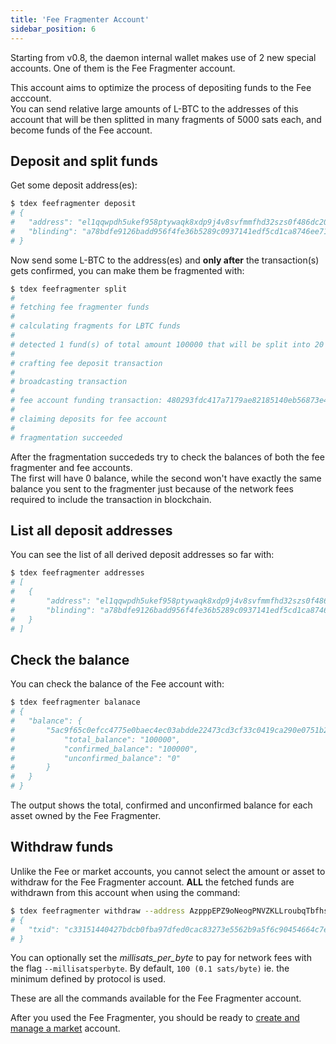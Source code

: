 ```yaml
---
title: 'Fee Fragmenter Account'
sidebar_position: 6
---
```


Starting from v0.8, the daemon internal wallet makes use of 2 new special accounts. One of them is the Fee Fragmenter account.

This account aims to optimize the process of depositing funds to the Fee acccount.  
You can send relative large amounts of L-BTC to the addresses of this account that will be then splitted in many fragments of 5000 sats each, and become funds of the Fee account.

## Deposit and split funds

Get some deposit address(es):

```bash
$ tdex feefragmenter deposit
# {
#  	"address": "el1qqwpdh5ukef958ptywaqk8xdp9j4v8svfmmfhd32szs0f486dc20wwgxf58avsn2ycrs8xa92093j9f3lq5luulgkgsqskkws8",
# 	"blinding": "a78bdfe9126badd956f4fe36b5289c0937141edf5cd1ca8746ee713ad06efa19"
# }
```

Now send some L-BTC to the address(es) and **only after** the transaction(s) gets confirmed, you can make them be fragmented with:

```bash
$ tdex feefragmenter split
#
# fetching fee fragmenter funds
#
# calculating fragments for LBTC funds
#
# detected 1 fund(s) of total amount 100000 that will be split into 20 fragments
#
# crafting fee deposit transaction
#
# broadcasting transaction
#
# fee account funding transaction: 480293fdc417a7179ae82185140eb56873e4cffb557bf8c2248f60e7c12ac394
#
# claiming deposits for fee account
#
# fragmentation succeeded
```

After the fragmentation succededs try to check the balances of both the fee fragmenter and fee accounts.  
The first will have 0 balance, while the second won't have exactly the same balance you sent to the fragmenter just because of the network fees required to include the transaction in blockchain.

## List all deposit addresses

You can see the list of all derived deposit addresses so far with:

```bash
$ tdex feefragmenter addresses
# [
#   {
#   	"address": "el1qqwpdh5ukef958ptywaqk8xdp9j4v8svfmmfhd32szs0f486dc20wwgxf58avsn2ycrs8xa92093j9f3lq5luulgkgsqskkws8",
#   	"blinding": "a78bdfe9126badd956f4fe36b5289c0937141edf5cd1ca8746ee713ad06efa19"
#   }
# ]
```

## Check the balance

You can check the balance of the Fee account with:

```bash
$ tdex feefragmenter balanace
# {
# 	"balance": {
# 		"5ac9f65c0efcc4775e0baec4ec03abdde22473cd3cf33c0419ca290e0751b225": {
# 			"total_balance": "100000",
# 			"confirmed_balance": "100000",
# 			"unconfirmed_balance": "0"
# 		}
# 	}
# }
```

The output shows the total, confirmed and unconfirmed balance for each asset owned by the Fee Fragmenter. 

## Withdraw funds

Unlike the Fee or market accounts, you cannot select the amount or asset to withdraw for the Fee Fragmenter account. **ALL** the fetched funds are withdrawn from this account when using the command:

```bash
$ tdex feefragmenter withdraw --address AzpppEPZ9oNeogPNVZKLLroubqTbfhsvun9AaucVBNwwNXc2CCLg2LQvGcKPA8KVwK1qU7xKt38KKLEt
# {
# 	"txid": "c33151440427bdcb0fba97dfed0cac83273e5562b9a5f6c90454664c7ee533bd"
# }
```

You can optionally set the _millisats_per_byte_ to pay for network fees with the flag `--millisatsperbyte`. By default, `100 (0.1 sats/byte)` ie. the minimum defined by protocol is used.

These are all the commands available for the Fee Fragmenter account.  

After you used the Fee Fragmenter, you should be ready to [create and manage a market](market/deposit_funds.md) account.
